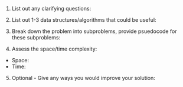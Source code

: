 1. List out any clarifying questions:


2. List out 1-3 data structures/algorithms that could be useful:


3. Break down the problem into subproblems, provide psuedocode for these subproblems:


4. Assess the space/time complexity:
- Space: 
- Time:

5. Optional - Give any ways you would improve your solution:
